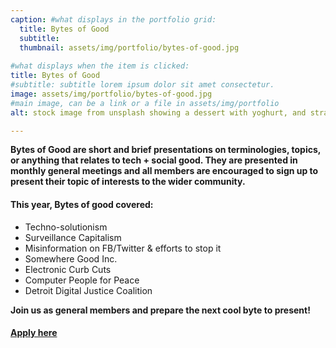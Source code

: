 ```yaml
---
caption: #what displays in the portfolio grid:
  title: Bytes of Good
  subtitle: 
  thumbnail: assets/img/portfolio/bytes-of-good.jpg
  
#what displays when the item is clicked:
title: Bytes of Good
#subtitle: subtitle lorem ipsum dolor sit amet consectetur.
image: assets/img/portfolio/bytes-of-good.jpg
#main image, can be a link or a file in assets/img/portfolio
alt: stock image from unsplash showing a dessert with yoghurt, and strawberry and banana on top

---
```


**Bytes of Good are short and brief presentations on terminologies, topics, or anything that relates to tech + social good. They are presented in monthly general meetings and all members are encouraged to sign up to present their topic of interests to the wider community.**

<h4>This year, Bytes of good covered:</h4>

- Techno-solutionism
- Surveillance Capitalism
- Misinformation on FB/Twitter & efforts to stop it
- Somewhere Good Inc.
- Electronic Curb Cuts
- Computer People for Peace
- Detroit Digital Justice Coalition

**Join us as general members and prepare the next cool byte to present!** &nbsp;

<h4><a href="https://t4sg.typeform.com/to/Az5vb9GU" target="_blank">Apply here</a></h4> 
